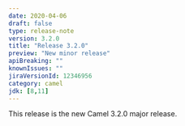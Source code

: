 ```yaml
---
date: 2020-04-06
draft: false 
type: release-note
version: 3.2.0
title: "Release 3.2.0"
preview: "New minor release"
apiBreaking: ""
knownIssues: ""
jiraVersionId: 12346956
category: camel
jdk: [8,11]
---
```


This release is the new Camel 3.2.0 major release.
